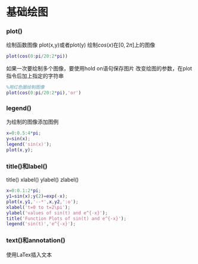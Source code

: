 
# 基础绘图

### plot()
绘制函数图像
plot(x,y)或者plot(y)
绘制$cos(x)$在$[0,2\pi]$上的图像
```matlab
plot(cos(0:pi/20:2*pi))
```
如果一次要绘制多个图像，要使用hold on语句保存图片
改变绘图的参数，在plot指令后加上指定的字符串
```matlab
%用红色圈绘制图像
plot(cos(0:pi/20:2*pi),'or')
```
### legend()
为绘制的图像添加图例
```matlab
x=0:0.5:4*pi;
y=sin(x);
legend('sin(x)');
plot(x,y);
```
### title()和label()
title()
xlabel()
ylabel()
zlabel()
```matlab
x=0:0.1:2*pi;
y1=sin(x);y(2)=exp(-x);
plot(x,y1,'--*',x,y2,':o');
xlabel('t=0 to t=2\pi');
ylabel('values of sin(t) and e^{-x}');
title('Function Plots of sin(t) and e^{-x}');
legend('sin(t)','e^{-x}');
```
### text()和annotation()
使用LaTex插入文本

```matlab

```
